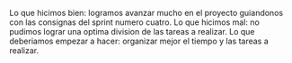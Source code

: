 Lo que hicimos bien: logramos avanzar mucho en el proyecto guiandonos con las consignas del sprint numero cuatro.
Lo que hicimos mal: no pudimos lograr una optima division de las tareas a realizar.
Lo que deberiamos empezar a hacer: organizar mejor el tiempo y las tareas a realizar.